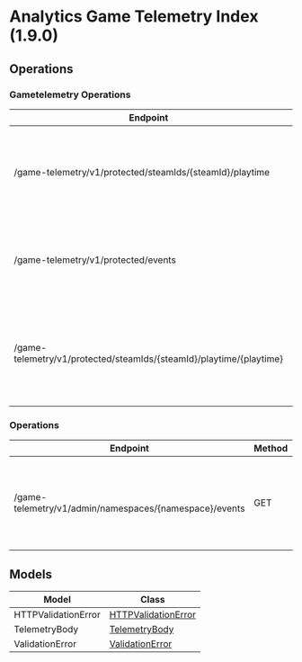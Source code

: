 [//]: # (<< Code generated. DO NOT EDIT!)

[//]: # (<< template file: accelbyte_cloud_py_codegen)

# Analytics Game Telemetry Index (1.9.0)


## Operations

### Gametelemetry Operations
| Endpoint | Method | ID | Class | Wrapper | Example |
|---|---|---|---|---|---|
| /game-telemetry/v1/protected/steamIds/{steamId}/playtime | GET | protected_get_playtime_game_telemetry_v1_protected_steamIds__steamId__playtime_get | [ProtectedGetPlaytimeGameTelemetryV1ProtectedSteamIdsSteamIdPlaytimeGet](../accelbyte_py_sdk/api/gametelemetry/operations/gametelemetry_operations/protected_get_playtime__9a0e17.py) | [protected_get_playtime_game_telemetry_v1_protected_steam_ids_steam_id_playtime_get](../accelbyte_py_sdk/api/gametelemetry/wrappers/_gametelemetry_operations.py) | [accelbyte_py_sdk_cli gametelemetry-protected-get-playtime-game-telemetry-v1-protected-steam-ids-steam-id-playtime-get](../samples/cli/accelbyte_py_sdk_cli/gametelemetry/_protected_get_playtime__9a0e17.py) |
| /game-telemetry/v1/protected/events | POST | protected_save_events_game_telemetry_v1_protected_events_post | [ProtectedSaveEventsGameTelemetryV1ProtectedEventsPost](../accelbyte_py_sdk/api/gametelemetry/operations/gametelemetry_operations/protected_save_events_g_832bbb.py) | [protected_save_events_game_telemetry_v1_protected_events_post](../accelbyte_py_sdk/api/gametelemetry/wrappers/_gametelemetry_operations.py) | [accelbyte_py_sdk_cli gametelemetry-protected-save-events-game-telemetry-v1-protected-events-post](../samples/cli/accelbyte_py_sdk_cli/gametelemetry/_protected_save_events_g_832bbb.py) |
| /game-telemetry/v1/protected/steamIds/{steamId}/playtime/{playtime} | PUT | protected_update_playtime_game_telemetry_v1_protected_steamIds__steamId__playtime__playtime__put | [ProtectedUpdatePlaytimeGameTelemetryV1ProtectedSteamIdsSteamIdPlaytimePlaytimePut](../accelbyte_py_sdk/api/gametelemetry/operations/gametelemetry_operations/protected_update_playti_4b5b85.py) | [protected_update_playtime_game_telemetry_v1_protected_steam_ids_steam_id_playtime_playtime_put](../accelbyte_py_sdk/api/gametelemetry/wrappers/_gametelemetry_operations.py) | [accelbyte_py_sdk_cli gametelemetry-protected-update-playtime-game-telemetry-v1-protected-steam-ids-steam-id-playtime-playtime-put](../samples/cli/accelbyte_py_sdk_cli/gametelemetry/_protected_update_playti_4b5b85.py) |

### Operations
| Endpoint | Method | ID | Class | Wrapper | Example |
|---|---|---|---|---|---|
| /game-telemetry/v1/admin/namespaces/{namespace}/events | GET | get_events_game_telemetry_v1_admin_namespaces__namespace__events_get | [GetEventsGameTelemetryV1AdminNamespacesNamespaceEventsGet](../accelbyte_py_sdk/api/gametelemetry/operations/operations/get_events_game_telemet_b2983d.py) | [get_events_game_telemetry_v1_admin_namespaces_namespace_events_get](../accelbyte_py_sdk/api/gametelemetry/wrappers/_operations.py) | [accelbyte_py_sdk_cli gametelemetry-get-events-game-telemetry-v1-admin-namespaces-namespace-events-get](../samples/cli/accelbyte_py_sdk_cli/gametelemetry/_get_events_game_telemet_b2983d.py) |


## Models
| Model | Class |
|---|---|
| HTTPValidationError | [HTTPValidationError](../accelbyte_py_sdk/api/gametelemetry/models/http_validation_error.py) |
| TelemetryBody | [TelemetryBody](../accelbyte_py_sdk/api/gametelemetry/models/telemetry_body.py) |
| ValidationError | [ValidationError](../accelbyte_py_sdk/api/gametelemetry/models/validation_error.py) |
